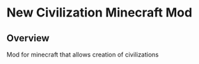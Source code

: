 # New Civilization Minecraft Mod

## Overview

Mod for minecraft that allows creation of civilizations
